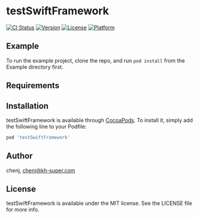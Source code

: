 # testSwiftFramework

[![CI Status](https://img.shields.io/travis/chenj/testSwiftFramework.svg?style=flat)](https://travis-ci.org/chenj/testSwiftFramework)
[![Version](https://img.shields.io/cocoapods/v/testSwiftFramework.svg?style=flat)](https://cocoapods.org/pods/testSwiftFramework)
[![License](https://img.shields.io/cocoapods/l/testSwiftFramework.svg?style=flat)](https://cocoapods.org/pods/testSwiftFramework)
[![Platform](https://img.shields.io/cocoapods/p/testSwiftFramework.svg?style=flat)](https://cocoapods.org/pods/testSwiftFramework)

## Example

To run the example project, clone the repo, and run `pod install` from the Example directory first.

## Requirements

## Installation

testSwiftFramework is available through [CocoaPods](https://cocoapods.org). To install
it, simply add the following line to your Podfile:

```ruby
pod 'testSwiftFramework'
```

## Author

chenj, chenj@kh-super.com

## License

testSwiftFramework is available under the MIT license. See the LICENSE file for more info.

